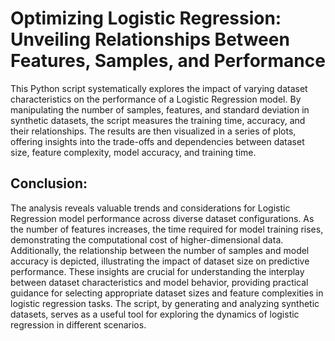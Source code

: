 # Optimizing Logistic Regression: Unveiling Relationships Between Features, Samples, and Performance
This Python script systematically explores the impact of varying dataset characteristics on the performance of a Logistic Regression model. By manipulating the number of samples, features, and standard deviation in synthetic datasets, the script measures the training time, accuracy, and their relationships. The results are then visualized in a series of plots, offering insights into the trade-offs and dependencies between dataset size, feature complexity, model accuracy, and training time.

## Conclusion:
The analysis reveals valuable trends and considerations for Logistic Regression model performance across diverse dataset configurations. As the number of features increases, the time required for model training rises, demonstrating the computational cost of higher-dimensional data. Additionally, the relationship between the number of samples and model accuracy is depicted, illustrating the impact of dataset size on predictive performance. These insights are crucial for understanding the interplay between dataset characteristics and model behavior, providing practical guidance for selecting appropriate dataset sizes and feature complexities in logistic regression tasks. The script, by generating and analyzing synthetic datasets, serves as a useful tool for exploring the dynamics of logistic regression in different scenarios. 
